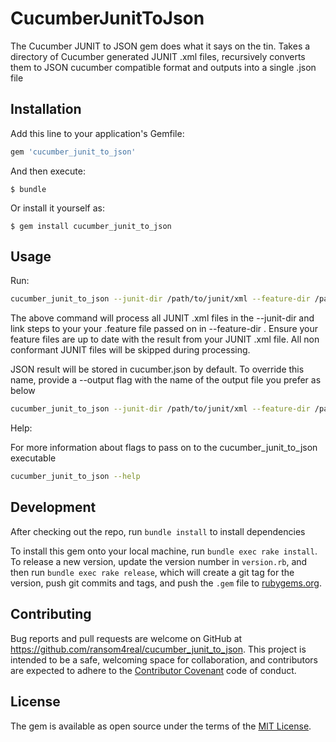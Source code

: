 # CucumberJunitToJson

The Cucumber JUNIT to JSON gem does what it says on the tin. Takes a directory of Cucumber generated JUNIT .xml files, recursively converts them to JSON cucumber compatible format and outputs into a single .json file

## Installation

Add this line to your application's Gemfile:

```ruby
gem 'cucumber_junit_to_json'
```

And then execute:

    $ bundle

Or install it yourself as:

    $ gem install cucumber_junit_to_json

## Usage

Run:

```bash
cucumber_junit_to_json --junit-dir /path/to/junit/xml --feature-dir /path/to/feature/files
```

The above command will process all JUNIT .xml files in the --junit-dir and link steps to your your .feature file passed on in --feature-dir . Ensure your feature files are up to date with the result from your JUNIT .xml file. All non conformant JUNIT files will be skipped during processing.

JSON result will be stored in cucumber.json by default. To override this name, provide a --output flag with the name of the output file you prefer as below

```bash
cucumber_junit_to_json --junit-dir /path/to/junit/xml --feature-dir /path/to/feature/files --output path/to/output.json
```


Help:

For more information about flags to pass on to the cucumber_junit_to_json executable

```bash
cucumber_junit_to_json --help
```

## Development

After checking out the repo, run `bundle install` to install dependencies

To install this gem onto your local machine, run `bundle exec rake install`. To release a new version, update the version number in `version.rb`, and then run `bundle exec rake release`, which will create a git tag for the version, push git commits and tags, and push the `.gem` file to [rubygems.org](https://rubygems.org).

## Contributing

Bug reports and pull requests are welcome on GitHub at https://github.com/ransom4real/cucumber_junit_to_json. This project is intended to be a safe, welcoming space for collaboration, and contributors are expected to adhere to the [Contributor Covenant](http://contributor-covenant.org) code of conduct.


## License

The gem is available as open source under the terms of the [MIT License](http://opensource.org/licenses/MIT).


